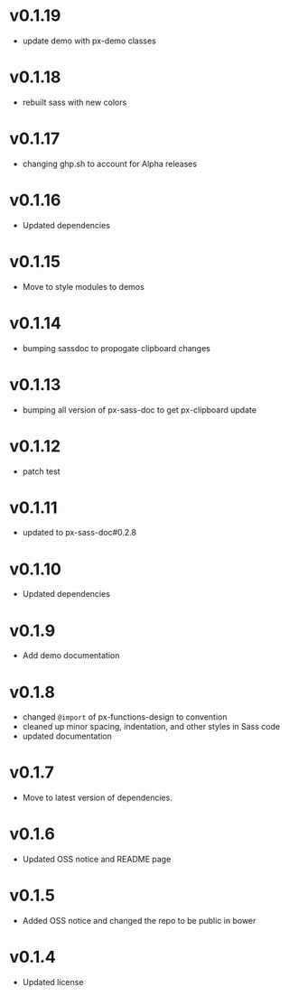 v0.1.19
==================
* update demo with px-demo classes

v0.1.18
==================
* rebuilt sass with new colors

v0.1.17
==================
* changing ghp.sh to account for Alpha releases

v0.1.16
==================
* Updated dependencies

v0.1.15
==================
* Move to style modules to demos

v0.1.14
==================
* bumping sassdoc to propogate clipboard changes


v0.1.13
==================
* bumping all version of px-sass-doc to get px-clipboard update


v0.1.12
==================
* patch test

v0.1.11
==============================
* updated to px-sass-doc#0.2.8

v0.1.10
==============================
* Updated dependencies

v0.1.9
==============================
* Add demo documentation

v0.1.8
==============================
* changed `@import` of px-functions-design to convention
* cleaned up minor spacing, indentation, and other styles in Sass code
* updated documentation

v0.1.7
==============================
* Move to latest version of dependencies.

v0.1.6
==============================
* Updated OSS notice and README page

v0.1.5
==============================
* Added OSS notice and changed the repo to be public in bower

v0.1.4
========================
* Updated license
